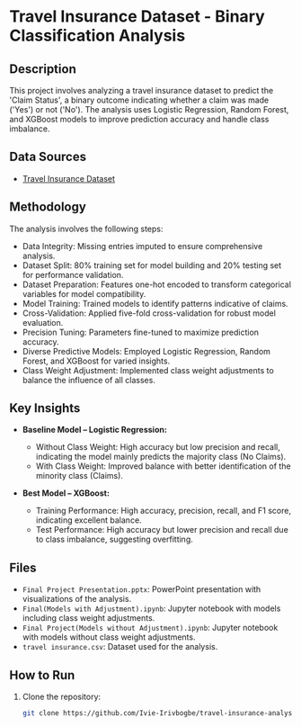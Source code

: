 # Travel Insurance Dataset - Binary Classification Analysis

## Description
This project involves analyzing a travel insurance dataset to predict the 'Claim Status', a binary outcome indicating whether a claim was made ('Yes') or not ('No'). The analysis uses Logistic Regression, Random Forest, and XGBoost models to improve prediction accuracy and handle class imbalance.

## Data Sources
- [Travel Insurance Dataset](https://www.kaggle.com/datasets/mhdzahier/travel-insurance?select=travel+insurance.csv)

## Methodology
The analysis involves the following steps:
- Data Integrity: Missing entries imputed to ensure comprehensive analysis.
- Dataset Split: 80% training set for model building and 20% testing set for performance validation.
- Dataset Preparation: Features one-hot encoded to transform categorical variables for model compatibility.
- Model Training: Trained models to identify patterns indicative of claims.
- Cross-Validation: Applied five-fold cross-validation for robust model evaluation.
- Precision Tuning: Parameters fine-tuned to maximize prediction accuracy.
- Diverse Predictive Models: Employed Logistic Regression, Random Forest, and XGBoost for varied insights.
- Class Weight Adjustment: Implemented class weight adjustments to balance the influence of all classes.

## Key Insights
- **Baseline Model – Logistic Regression:**
  - Without Class Weight: High accuracy but low precision and recall, indicating the model mainly predicts the majority class (No Claims).
  - With Class Weight: Improved balance with better identification of the minority class (Claims).

- **Best Model – XGBoost:**
  - Training Performance: High accuracy, precision, recall, and F1 score, indicating excellent balance.
  - Test Performance: High accuracy but lower precision and recall due to class imbalance, suggesting overfitting.

## Files
- `Final Project Presentation.pptx`: PowerPoint presentation with visualizations of the analysis.
- `Final(Models with Adjustment).ipynb`: Jupyter notebook with models including class weight adjustments.
- `Final Project(Models without Adjustment).ipynb`: Jupyter notebook with models without class weight adjustments.
- `travel insurance.csv`: Dataset used for the analysis.

## How to Run
1. Clone the repository:
   ```bash
   git clone https://github.com/Ivie-Irivbogbe/travel-insurance-analysis.git

